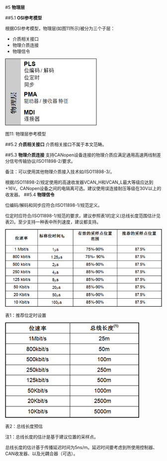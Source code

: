 #5 **物理层**

##5.1 **OSI参考模型**

根据OSI参考模型，物理层(如图11所示)被分为三个子层：
* 介质相关接口
* 物理介质连接
* 物理信令

![图11: 物理层参考模型](./CANopen_DS301_CN_image/11.png)

图11: 物理层参考模型

##5.2 **介质相关接口**
介质相关接口不属于本文范畴。

##5.3 **物理介质连接**
支持CANopen设备连接的物理介质应满足通用高速两线制差分信号传输协议/ISO11898-2/要求。

备注：可以使用其他物理介质接入技术如/ISO11898-3/。

根据/ISO11898-2/规定使用的高速收发器VCAN_H和VCAN_L最大等级应达到+16V。CANopen设备之间的电隔离可选。建议使用误连接耐压等级在30V以上的收发器。
##5.4 **物理信令**

位编码/解码和同步应符合/ISO11898-1/规范定义。

位定时应符合/ISO11898-1/规范的要求，建议参照表1的定义(总线长度范围估计见表2)。至少支持一种表中所列速度，建议都支持。

![表1：推荐位定时设置](./CANopen_DS301_CN_image/b1.png)

表1：推荐位定时设置

![表2：总线长度预估置](./CANopen_DS301_CN_image/b2.png)
 
表2：总线长度预估

注1：总线长度的估计是基于建议位置的采样点。

总线长度的估计基于传播延迟时间为5ns/m。延迟时间要考虑到所使用控制器、CAN收发器、以及光耦合器（可选）。

